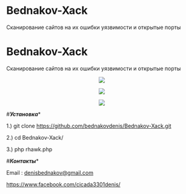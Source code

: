 # Bednakov-Xack
Сканирование сайтов на их ошибки уязвимости и открытые порты


# Bednakov-Xack
Сканирование сайтов на их ошибки уязвимости и открытые порты

<p align="center">
  <img src="https://github.com/bednakovdenis/Bednakov-Xack/blob/master/logo/logo1.png">
</p>


<p align="center">
  <img src="https://github.com/bednakovdenis/Bednakov-Xack/blob/master/logo/logo2.png">
</p>

<p align="center">
  <img src="https://github.com/bednakovdenis/Bednakov-Xack/blob/master/logo/logo3.png">
</p>

#***********************************Установка************************************

1.) git clone https://github.com/bednakovdenis/Bednakov-Xack.git

2.) cd Bednakov-Xack/

3.) php rhawk.php 

#***********************************Контакты************************************

Email : denisbednakov@gmail.com

https://www.facebook.com/cicada3301denis/
